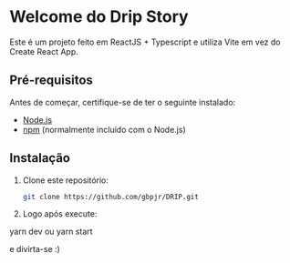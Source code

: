 # Welcome do Drip Story

Este é um projeto feito em ReactJS + Typescript e utiliza Vite em vez do Create React App.

## Pré-requisitos

Antes de começar, certifique-se de ter o seguinte instalado:

- [Node.js](https://nodejs.org/)
- [npm](https://www.npmjs.com/) (normalmente incluído com o Node.js)

## Instalação

1. Clone este repositório:

   ```bash
   git clone https://github.com/gbpjr/DRIP.git

2. Logo após execute:

yarn dev ou yarn start

e divirta-se :)
